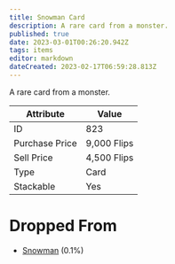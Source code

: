 ```yaml
---
title: Snowman Card
description: A rare card from a monster.
published: true
date: 2023-03-01T00:26:20.942Z
tags: items
editor: markdown
dateCreated: 2023-02-17T06:59:28.813Z
---
```


A rare card from a monster.

|Attribute|Value|
|-|-|
|ID|823|
|Purchase Price|9,000 Flips|
|Sell Price|4,500 Flips|
|Type|Card|
|Stackable|Yes|


# Dropped From
 * [Snowman](/monsters/snowman) (0.1%)
